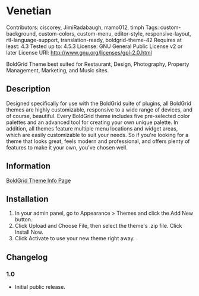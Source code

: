 # Venetian
Contributors: ciscorey, JimiRadabaugh, rramo012, timph
Tags: custom-background, custom-colors, custom-menu, editor-style, responsive-layout, rtl-language-support, translation-ready, boldgrid-theme-42
Requires at least: 4.3
Tested up to: 4.5.3
License: GNU General Public License v2 or later
License URI: http://www.gnu.org/licenses/gpl-2.0.html

BoldGrid Theme best suited for Restaurant, Design, Photography, Property Management, Marketing, and Music sites.

## Description
Designed specifically for use with the BoldGrid suite of plugins, all BoldGrid themes are highly customizable, responsive to a wide range of devices, and of course, beautiful. Every BoldGrid theme includes five pre-selected color palettes and an advanced tool for creating your own unique palette. In addition, all themes feature multiple menu locations and widget areas, which are easily customizable to suit your needs. So if you're looking for a theme that looks great, feels modern and professional, and offers plenty of features to make it your own, you've chosen well.

## Information
[BoldGrid Theme Info Page](http://www.boldgrid.com/venetian/)

## Installation
1. In your admin panel, go to Appearance > Themes and click the Add New button.
2. Click Upload and Choose File, then select the theme's .zip file. Click Install Now.
3. Click Activate to use your new theme right away.

## Changelog

### 1.0
- Initial public release.
